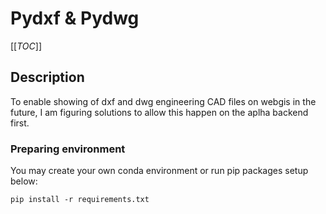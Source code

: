 # Pydxf & Pydwg

[[_TOC_]]

## Description
To enable showing of dxf and dwg engineering CAD files on webgis in the future, I am figuring solutions to allow this happen on the aplha backend first.

### Preparing environment

You may create your own conda environment or run pip packages setup below:

```pip install -r requirements.txt```
